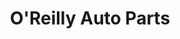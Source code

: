 ---
title: "O'Reilly Auto Parts"
url: /san-angelo/oreilly-auto-parts-south-bryant-boulevard/
shop: Autoteile
---